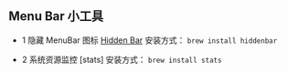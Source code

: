 
## Menu Bar 小工具

- 1 隐藏 MenuBar 图标 [Hidden Bar](https://github.com/dwarvesf/hidden)
   安装方式： `brew install hiddenbar`

- 2 系统资源监控 [stats]
  安装方式： `brew install stats`